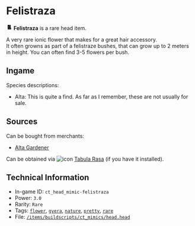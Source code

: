 # Felistraza

<img src="https://raw.githubusercontent.com/Ceterai/Enternia/main/items/armors/alta/tier6/ceterai/legwear/icon.png" alt="Felistraza icon" loading="lazy" height="16px" width="auto" /> **Felistraza** is a rare head item.

A very rare ionic flower that makes for a great hair accessory.  
It often growns as part of a felistraze bushes, that can grow up to 2 meters in height. You can often find 3-5 flowers per bush.

## Ingame

Species descriptions:

- Alta: This is quite a find. As far as I remember, these are not usually for sale.

## Sources

Can be bought from merchants:

- [Alta Gardener](https://ceterai.github.io/MyEnternia/Wiki/AltaGardener)

Can be obtained via <img src="https://steamuserimages-a.akamaihd.net/ugc/263843960696222713/3EC9A7C005541F7D577EBCB8C5736B4EFC9973D6/" alt="icon" width="8" height="12"/> [Tabula Rasa](https://community.playstarbound.com/resources/the-tabula-rasa.3222/) (if you have it installed).

## Technical Information

- In-game ID: `ct_head_mimic-felistraza`
- Power: `3.0`
- Rarity: `Rare`
- Tags: [`flower`](https://ceterai.github.io/MyEnternia/Wiki/Tags/Flower), [`gyera`](https://ceterai.github.io/MyEnternia/Wiki/Tags/Gyera), [`nature`](https://ceterai.github.io/MyEnternia/Wiki/Tags/Nature), [`pretty`](https://ceterai.github.io/MyEnternia/Wiki/Tags/Pretty), [`rare`](https://ceterai.github.io/MyEnternia/Wiki/Tags/Rare)
- File: [`/items/buildscripts/ct_mimics/head.head`](https://github.com/Ceterai/Enternia/blob/main/items/buildscripts/ct_mimics/head.head)

